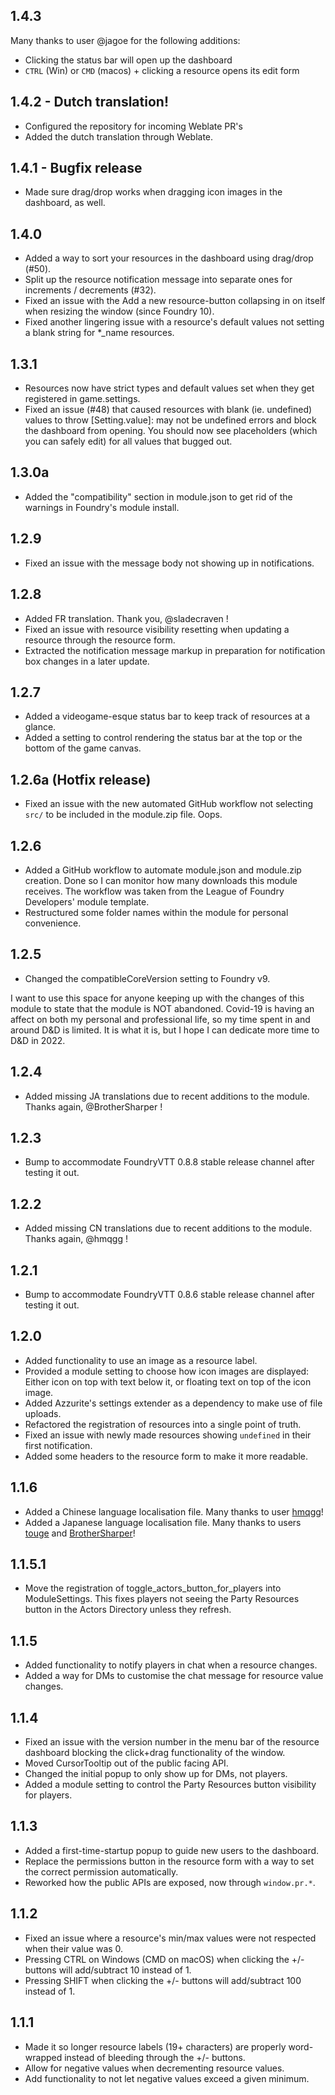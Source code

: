 1.4.3
--
Many thanks to user @jagoe for the following additions:

* Clicking the status bar will open up the dashboard
* `CTRL` (Win) or `CMD` (macos) + clicking a resource opens its edit form


1.4.2 - Dutch translation!
--
* Configured the repository for incoming Weblate PR's
* Added the dutch translation through Weblate.


1.4.1 - Bugfix release
--
* Made sure drag/drop works when dragging icon images in the dashboard, as well.


1.4.0 
--
* Added a way to sort your resources in the dashboard using drag/drop (#50).
* Split up the resource notification message into separate ones for 
increments / decrements (#32).
* Fixed an issue with the Add a new resource-button collapsing in on itself 
when resizing the window (since Foundry 10).
* Fixed another lingering issue with a resource's default values not setting 
a blank string for *_name resources.


1.3.1
--
* Resources now have strict types and default values set when they get
registered in game.settings.
* Fixed an issue (#48) that caused resources with blank (ie. undefined) values 
to throw [Setting.value]: may not be undefined errors and block the dashboard 
from opening. You should now see placeholders (which you can safely edit) for 
all values that bugged out.


1.3.0a
--
* Added the "compatibility" section in module.json to get rid of the warnings in
Foundry's module install.


1.2.9
--
* Fixed an issue with the message body not showing up in notifications.


1.2.8
--
* Added FR translation. Thank you, @sladecraven !
* Fixed an issue with resource visibility resetting when updating a resource
through the resource form.
* Extracted the notification message markup in preparation for notification box
changes in a later update.


1.2.7
--
* Added a videogame-esque status bar to keep track of resources at a glance.
* Added a setting to control rendering the status bar at the top or the bottom
of the game canvas.


1.2.6a (Hotfix release)
--
* Fixed an issue with the new automated GitHub workflow not selecting `src/` to 
be included in the module.zip file. Oops.


1.2.6
--
* Added a GitHub workflow to automate module.json and module.zip creation. Done
so I can monitor how many downloads this module receives. The workflow was 
taken from the League of Foundry Developers' module template.
* Restructured some folder names within the module for personal convenience.


1.2.5
--
* Changed the compatibleCoreVersion setting to Foundry v9.

I want to use this space for anyone keeping up with the changes of this module
to state that the module is NOT abandoned. Covid-19 is having an affect on both 
my personal and professional life, so my time spent in and around D&D is 
limited. It is what it is, but I hope I can dedicate more time to D&D in 2022.


1.2.4
--
* Added missing JA translations due to recent additions to the module. Thanks 
again, @BrotherSharper !


1.2.3
--
* Bump to accommodate FoundryVTT 0.8.8 stable release channel after testing it out.


1.2.2
--
* Added missing CN translations due to recent additions to the module. Thanks 
again, @hmqgg !


1.2.1
--
* Bump to accommodate FoundryVTT 0.8.6 stable release channel after testing it 
out.


1.2.0
--
* Added functionality to use an image as a resource label.
* Provided a module setting to choose how icon images are displayed: Either icon
on top with text below it, or floating text on top of the icon image.
* Added Azzurite's settings extender as a dependency to make use of file
  uploads.
* Refactored the registration of resources into a single point of truth.
* Fixed an issue with newly made resources showing `undefined` in their first
  notification.
* Added some headers to the resource form to make it more readable.


1.1.6
--
* Added a Chinese language localisation file. Many thanks to user [hmqgg](https://github.com/hmqgg)!
* Added a Japanese language localisation file. Many thanks to users
  [touge](https://github.com/touge) and [BrotherSharper](https://github.com/BrotherSharper)!


1.1.5.1
--
* Move the registration of toggle_actors_button_for_players into ModuleSettings.
This fixes players not seeing the Party Resources button in the Actors Directory
unless they refresh.


1.1.5
--
* Added functionality to notify players in chat when a resource changes.
* Added a way for DMs to customise the chat message for resource value changes.


1.1.4
--
* Fixed an issue with the version number in the menu bar of the resource
  dashboard blocking the click+drag functionality of the window.
* Moved CursorTooltip out of the public facing API.
* Changed the initial popup to only show up for DMs, not players.
* Added a module setting to control the Party Resources button visibility for
  players.


1.1.3
--
* Added a first-time-startup popup to guide new users to the dashboard.
* Replace the permissions button in the resource form with a way to set the
  correct permission automatically.
* Reworked how the public APIs are exposed, now through `window.pr.*`.


1.1.2
--
* Fixed an issue where a resource's min/max values were not respected when their
  value was 0.
* Pressing CTRL on Windows (CMD on macOS) when clicking the +/- buttons will
  add/subtract 10 instead of 1.
* Pressing SHIFT when clicking the +/- buttons will add/subtract 100 instead of 1.


1.1.1
--
* Made it so longer resource labels (19+ characters) are properly word-wrapped
  instead of bleeding through the +/- buttons.
* Allow for negative values when decrementing resource values.
* Add functionality to not let negative values exceed a given minimum.
